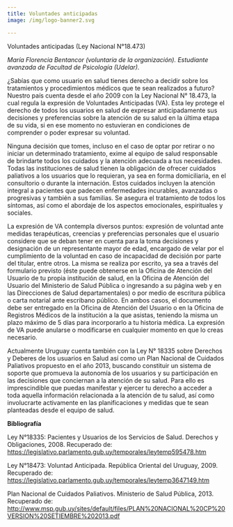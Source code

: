 ```yaml
---
title: Voluntades anticipadas
image: /img/logo-banner2.svg

---
```


<p class="f4 b lh-title mb2 primary pt4">Voluntades anticipadas (Ley Nacional N°18.473)</p>

_María Florencia Bentancor (voluntaria de la organización). Estudiante avanzada de Facultad de Psicología (Udelar)._


¿Sabías que como usuario en salud tienes derecho a decidir sobre los tratamientos y procedimientos médicos que te sean realizados a futuro? Nuestro país cuenta desde el año 2009 con la Ley Nacional N° 18.473, la cual regula la expresión de Voluntades Anticipadas (VA). Esta ley protege el derecho de todos los usuarios en salud de expresar anticipadamente sus  decisiones y preferencias sobre la atención de su salud en la última etapa de su vida, si en ese momento no estuvieran en condiciones de comprender o poder expresar su voluntad.

Ninguna decisión que tomes, incluso en el caso de optar por retirar o no iniciar un determinado tratamiento, exime al equipo de salud responsable de brindarte todos los cuidados y la atención adecuada a tus necesidades. Todas las instituciones de salud tienen la obligación de ofrecer cuidados paliativos a los usuarios que lo requieran, ya sea en forma domiciliaria, en el consultorio o durante la internación. Estos cuidados incluyen la atención integral a pacientes que padecen enfermedades incurables, avanzadas o progresivas y también a sus familias. Se asegura el tratamiento de todos los síntomas, así como el abordaje de los aspectos emocionales, espirituales y sociales.

La expresión de VA contempla diversos puntos: expresión de voluntad ante medidas terapéuticas, creencias y preferencias personales que el usuario considere  que se deban tener en cuenta para la toma decisiones y designación de un representante mayor de edad, encargado de velar por el cumplimiento de la voluntad en caso de incapacidad de decisión por parte del titular, entre otros. La misma se realiza por escrito, ya sea a través  del formulario previsto (éste puede obtenerse en la Oficina de Atención del Usuario de tu propia institución de salud, en la Oficina de Atención del Usuario del Ministerio de Salud Pública o ingresando a su página web y en las Direcciones de Salud departamentales) o por medio de escritura pública o carta notarial ante escribano público. En ambos casos, el documento debe ser entregado en la Oficina de Atención del Usuario o en la Oficina de Registros Médicos de la institución a la que asistas, teniendo la misma un plazo máximo de 5 días para incorporarlo a tu historia médica. La expresión de VA puede anularse o modificarse en cualquier momento en que lo creas necesario.

Actualmente Uruguay cuenta también con la Ley N° 18335 sobre Derechos y Deberes de los usuarios en Salud así como un Plan Nacional de Cuidados Paliativos propuesto en el año 2013, buscando constituir un sistema de soporte que promueva la autonomía de los usuarios y su participación en las decisiones que conciernan a la atención de su salud. Para ello es imprescindible que puedas manifestar y ejercer tu derecho a acceder a toda aquella información relacionada a la atención de tu salud, así como involucrarte activamente en las planificaciones y medidas que te sean planteadas desde el equipo de salud.



**Bibliografía**

Ley N°18335: Pacientes y Usuarios de los Servicios de Salud. Derechos y Obligaciones, 2008. Recuperado de: https://legislativo.parlamento.gub.uy/temporales/leytemp595478.htm

Ley N°18473: Voluntad Anticipada. República Oriental del Uruguay, 2009. Recuperado de: https://legislativo.parlamento.gub.uy/temporales/leytemp3647149.htm

Plan Nacional de Cuidados Paliativos. Ministerio de Salud Pública, 2013. Recuperado de: http://www.msp.gub.uy/sites/default/files/PLAN%20NACIONAL%20CP%20VERSION%20SETIEMBRE%202013.pdf
